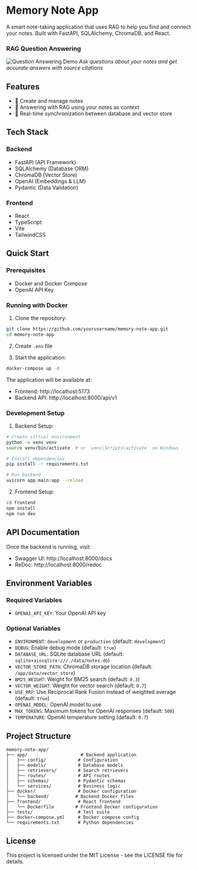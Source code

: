 # Memory Note App

A smart note-taking application that uses RAG to help you find and connect your notes. Built with FastAPI, SQLAlchemy, ChromaDB, and React.

### RAG Question Answering
![Question Answering Demo](docs/images/qa-demo.gif)
*Ask questions about your notes and get accurate answers with source citations*

## Features

- 📝 Create and manage notes
- 🤖 Answering with RAG using your notes as context
- 🔄 Real-time synchronization between database and vector store

## Tech Stack

### Backend
- FastAPI (API Framework)
- SQLAlchemy (Database ORM)
- ChromaDB (Vector Store)
- OpenAI (Embeddings & LLM)
- Pydantic (Data Validation)

### Frontend
- React
- TypeScript
- Vite
- TailwindCSS

## Quick Start

### Prerequisites
- Docker and Docker Compose
- OpenAI API Key

### Running with Docker

1. Clone the repository:
```bash
git clone https://github.com/yourusername/memory-note-app.git
cd memory-note-app
```

2. Create `.env` file

3. Start the application:
```bash
docker-compose up -d
```

The application will be available at:
- Frontend: http://localhost:5173
- Backend API: http://localhost:8000/api/v1

### Development Setup

1. Backend Setup:
```bash
# Create virtual environment
python -m venv venv
source venv/bin/activate  # or `venv\Scripts\activate` on Windows

# Install dependencies
pip install -r requirements.txt

# Run backend
uvicorn app.main:app --reload
```

2. Frontend Setup:
```bash
cd frontend
npm install
npm run dev
```

## API Documentation

Once the backend is running, visit:
- Swagger UI: http://localhost:8000/docs
- ReDoc: http://localhost:8000/redoc

## Environment Variables

### Required Variables
- `OPENAI_API_KEY`: Your OpenAI API key

### Optional Variables
- `ENVIRONMENT`: `development` or `production` (default: `development`)
- `DEBUG`: Enable debug mode (default: `true`)
- `DATABASE_URL`: SQLite database URL (default: `sqlite+aiosqlite:///./data/notes.db`)
- `VECTOR_STORE_PATH`: ChromaDB storage location (default: `/app/data/vector_store`)
- `BM25_WEIGHT`: Weight for BM25 search (default: `0.3`)
- `VECTOR_WEIGHT`: Weight for vector search (default: `0.7`)
- `USE_RRF`: Use Reciprocal Rank Fusion instead of weighted average (default: `true`)
- `OPENAI_MODEL`: OpenAI model to use 
- `MAX_TOKENS`: Maximum tokens for OpenAI responses (default: `500`)
- `TEMPERATURE`: OpenAI temperature setting (default: `0.7`)

## Project Structure
```
memory-note-app/
├── app/                    # Backend application
│   ├── config/            # Configuration
│   ├── models/            # Database models
│   ├── retrievers/        # Search retrievers
│   ├── routes/            # API routes
│   ├── schemas/           # Pydantic schemas
│   └── services/          # Business logic
├── docker/                # Docker configuration
│   └── backend/          # Backend Docker files
├── frontend/              # React frontend
│   └── Dockerfile        # Frontend Docker configuration
├── tests/                 # Test suite
├── docker-compose.yml     # Docker compose config
└── requirements.txt       # Python dependencies
```

## License

This project is licensed under the MIT License - see the LICENSE file for details. 
